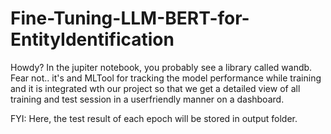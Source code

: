 # Fine-Tuning-LLM-BERT-for-EntityIdentification
Howdy?
In the jupiter notebook, you probably see a library called wandb. Fear not.. it's and MLTool for tracking the model performance while training and it is integrated wth our project so that we get a detailed view of all training and test session in a userfriendly manner on a dashboard.

FYI: Here, the test result of each epoch will be stored in output folder.
